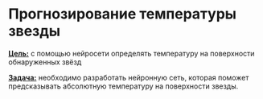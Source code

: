 # Прогнозирование температуры звезды
<b><u>Цель:</u></b> с помощью нейросети определять температуру на поверхности обнаруженных звёзд

<b><u>Задача:</u></b> необходимо разработать нейронную сеть, которая поможет предсказывать абсолютную температуру на поверхности звезды.
